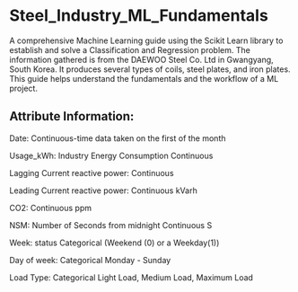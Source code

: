 # Steel_Industry_ML_Fundamentals

A comprehensive Machine Learning guide using the Scikit Learn library to establish and solve a Classification and Regression problem.
The information gathered is from the DAEWOO Steel Co. Ltd in Gwangyang, South Korea. It produces several types of coils, steel plates, and iron plates.
This guide helps understand the fundamentals and the workflow of a ML project.  


## Attribute Information:

Date: Continuous-time data taken on the first of the month

Usage_kWh: Industry Energy Consumption Continuous 

Lagging Current reactive power: Continuous 

Leading Current reactive power: Continuous kVarh

CO2: Continuous ppm

NSM: Number of Seconds from midnight Continuous S

Week: status Categorical (Weekend (0) or a Weekday(1))

Day of week: Categorical Monday - Sunday

Load Type: Categorical Light Load, Medium Load, Maximum Load

